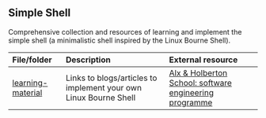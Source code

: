 ## Simple Shell
Comprehensive collection and resources of learning and implement the simple shell (a minimalistic shell inspired by the Linux Bourne Shell).

| File/folder    | Description    | External resource |
| :--- | :--- | :--- |
|[learning-material](learning-material.md)| Links to blogs/articles to implement your own Linux Bourne Shell |[Alx & Holberton School: software engineering programme](alxafrica.com) |
